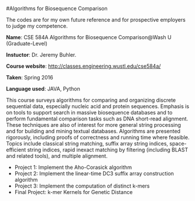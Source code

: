 #Algorithms for Biosequence Comparison

The codes are for my own future reference and for prospective employers to judge my competence.

**Name**: CSE 584A Algorithms for Biosequence Comparison@Wash U (Graduate-Level)

**Instuctor**: Dr. Jeremy Buhler.

**Course website**: http://classes.engineering.wustl.edu/cse584a/ 

**Taken**: Spring 2016

**Language used**: JAVA, Python

This course surveys algorithms for comparing and organizing discrete sequential data, especially nucleic acid and protein sequences. Emphasis is on tools to support search in massive biosequence databases and to perform fundamental comparison tasks such as DNA short-read alignment. These techniques are also of interest for more general string processing and for building and mining textual databases. Algorithms are presented rigorously, including proofs of correctness and running time where feasible. Topics include classical string matching, suffix array string indices, space-efficient string indices, rapid inexact matching by filtering (including BLAST and related tools), and multiple alignment. 

* Project 1:  Implement the Aho-Corasick algorithm
* Project 2: Implement the linear-time DC3 suffix array construction algorithm
*	Project 3: Implement the computation of distinct k-mers 
*	Final Project: k-mer Kernels for Genetic Distance

